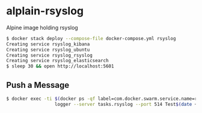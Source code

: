 # alplain-rsyslog
Alpine image holding rsyslog


```bash
$ docker stack deploy --compose-file docker-compose.yml rsyslog
Creating service rsyslog_kibana
Creating service rsyslog_ubuntu
Creating service rsyslog_rsyslog
Creating service rsyslog_elasticsearch
$ sleep 30 && open http://localhost:5601
```

## Push a Message

```bash
$ docker exec -ti $(docker ps -qf label=com.docker.swarm.service.name=rsyslog_ubuntu) \
                  logger --server tasks.rsyslog --port 514 Test$(date +%s)
```
